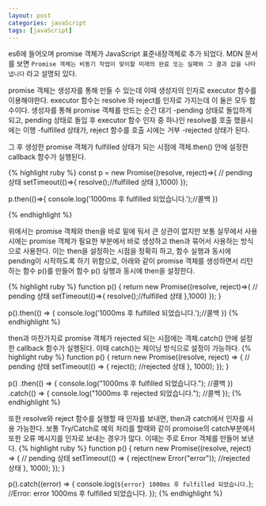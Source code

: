 ```yaml
---
layout: post
categories: javaScript
tags: [javaScript]
---
```


es6에 들어오며 promise 객체가 JavaScript 표준내장객체로 추가 되었다.
MDN 문서를 보면 `Promise 객체는 비동기 작업이 맞이할 미래의 완료 또는 실패와 그 결과 값을 나타냅니다` 라고 설명되 있다.

promise 객체는 생성자를 통해 만들 수 있는데 이때 생성자의 인자로 executor 함수를 이용해야한다. executor 함수는 resolve 와 reject를 인자로 가지는데 이 둘은 모두 함수이다.
생성자를 통해 promise 객체를 만드는 순간 대기 -pending 상태로 돌입하게 되고, pending 상태로 돌입 후 executor 함수 인자 중 하나인 resolve를 호출 했을시에는 이행 -fulfilled 상태가, reject 함수를 호출 시에는 거부 -rejected 상태가 된다.

그 후 생성한 promise 객체가 fulfilled 상태가 되는 시점에 객체.then() 안에 설정한 callback 함수가 실행된다.

{% highlight ruby %}
const p = new Promise((resolve, reject)=>{
  // pending 상태
  setTimeout(()=>{
    resolve();//fulfilled 상태
  },1000)
});

p.then(()=>{
  console.log('1000ms 후 fulfilled 되었습니다.');//콜백
})

{% endhighlight %}

위에서는 promise 객체와 then을 바로 밑에 둬서 큰 상관이 없지만 보통 실무에서 사용시에는 promise 객체가 필요한 부분에서 바로 생성하고 then과 묶어서 사용하는 방식으로 사용한다.
이는 then을 설정하는 시점을 정확히 하고, 함수 실행과 동시에 pending이 시작하도록 하기 위함으로, 아래와 같이 promise 객체를 생성하면서 리턴하는 함수 p()를 만들어 함수 p() 실행과 동시에 then을 설정한다. 

{% highlight ruby %}
function p() {
  return new Promise((resolve, reject)=>{
    // pending 상태
    setTimeout(()=>{
      resolve();//fulfilled 상태
    },1000)
  });
}

p().then(() => {
  console.log('1000ms 후 fulfilled 되었습니다.');//콜백
})
{% endhighlight %}

then과 마찬가지로 promise 객체가 rejected 되는 시점에는 객체.catch() 안에 설정한 callback 함수가 실행된다. 이때 catch()는 체이닝 방식으로 설정이 가능하다.
{% highlight ruby %}
function p() {
  return new Promise((resolve, reject) => {
    // pending 상태
    setTimeout(() => {
      reject(); //rejected 상태
    }, 1000);
  });
}

p()
  .then(() => {
    console.log("1000ms 후 fulfilled 되었습니다."); //콜백
  })
  .catch(() => {
    console.log("1000ms 후 rejected 되었습니다."); //콜백
  });
{% endhighlight %}

또한 resolve와 reject 함수를 실행할 때 인자를 보내면, then과 catch에서 인자를 사용 가능한다. 
보통 Try/Catch로 예외 처리를 할때와 같이 promoise의 catch부분에서 또한 오류 메시지를 인자로 보내는 경우가 많다. 이때는 주로 Error 객체를 만들어 보낸다.
{% highlight ruby %}
function p() {
  return new Promise((resolve, reject) => {
    // pending 상태
    setTimeout(() => {
      reject(new Error("error")); //rejected 상태
    }, 1000);
  });
}

p().catch((error) => {
  console.log(`${error} 1000ms 후 fulfilled 되었습니다.`); //Error: error 1000ms 후 fulfilled 되었습니다.
});
{% endhighlight %}
